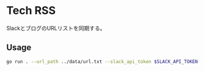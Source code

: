 # Tech RSS

SlackとブログのURLリストを同期する。

## Usage
```bash
go run . --url_path ../data/url.txt --slack_api_token $SLACK_API_TOKEN
```



